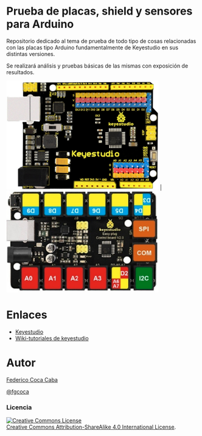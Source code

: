 # **Prueba de placas, shield y sensores para Arduino**
Repositorio dedicado al tema de prueba de todo tipo de cosas relacionadas con las placas tipo Arduino fundamentalmente de Keyestudio en sus distintas versiones.

Se realizará análisis y pruebas básicas de las mismas con exposición de resultados.

![](https://github.com/fgcoca/Prueba-de-placas-shield-y-sensores-para-Arduino/blob/master/0-Portada/UNO-con-pines.png) | ![](https://github.com/fgcoca/Prueba-de-placas-shield-y-sensores-para-Arduino/blob/master/0-Portada/UNO-easy-plug.png)

# **Enlaces**
* [Keyestudio](https://www.keyestudio.com/)
* [Wiki-tutoriales de keyestudio](https://wiki.keyestudio.com/Main_Page)

# **Autor**

[Federico Coca Caba](https://github.com/fgcoca)

[@fgcoca](https://twitter.com/fgcoca)

### **Licencia**
<a rel="license" href="http://creativecommons.org/licenses/by-sa/4.0/"><img alt="Creative Commons License" style="border-width:0" src="https://i.creativecommons.org/l/by-sa/4.0/88x31.png" /></a><br /> <a rel="license" href="http://creativecommons.org/licenses/by-sa/4.0/">Creative Commons Attribution-ShareAlike 4.0 International License</a>.



